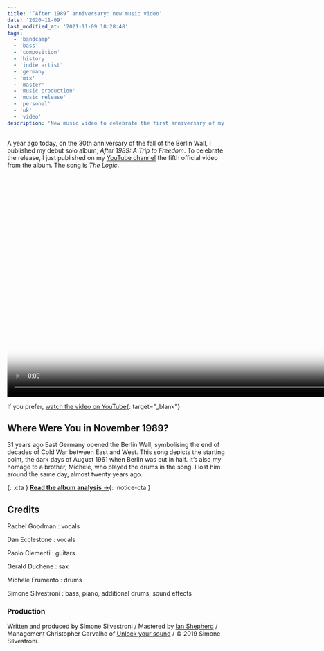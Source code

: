 ```yaml
---
title: '‘After 1989’ anniversary: new music video'
date: '2020-11-09'
last_modified_at: '2021-11-09 18:28:48'
tags:
  - 'bandcamp'
  - 'bass'
  - 'composition'
  - 'history'
  - 'indie artist'
  - 'germany'
  - 'mix'
  - 'master'
  - 'music production'
  - 'music release'
  - 'personal'
  - 'uk'
  - 'video'
description: 'New music video to celebrate the first anniversary of my debut solo album, ‘After 1989: A Trip to Freedom’.'
---
```

A year ago today, on the 30th anniversary of the fall of the Berlin Wall, I published my debut solo album, _After 1989: A Trip to Freedom_. To celebrate the release, I just published on my [YouTube channel](https://www.youtube.com/@m2m) the fifth official video from the album. The song is _The Logic_.

<video controls src="{{ site.url }}/assets/videos/music-video-the-logic.mp4"
  poster="{{ site.url }}/assets/videos/music-video-the-logic.jpg"
  width="1024">
  Sorry, your browser doesn't support embedded videos, but you can <a href="{{ site.url }}/assets/videos/music-video-the-logic.mp4">download it</a> and watch it with your favorite video player.
</video>

If you prefer, [watch the video on YouTube](https://youtu.be/r9NyAYXOnyk){: target="_blank"}

## Where Were You in November 1989?

31 years ago East Germany opened the Berlin Wall, symbolising the end of decades of Cold War between East and West. This song depicts the starting point, the dark days of August 1961 when Berlin was cut in half. It’s also my homage to a brother, Michele, who played the drums in the song. I lost him around the same day, almost twenty years ago.

{: .cta }
[**Read the album analysis**&nbsp;&rarr;](/blog/after-1989/){: .notice-cta }

## Credits

Rachel Goodman
: vocals

Dan Ecclestone
: vocals

Paolo Clementi
: guitars

Gerald Duchene
: sax

Michele Frumento
: drums

Simone Silvestroni
: bass, piano, additional drums, sound effects

### Production

Written and produced by Simone Silvestroni / Mastered by [Ian Shepherd](https://productionadvice.co.uk/about/) / Management Christopher Carvalho of [Unlock your sound](https://unlockyoursound.com) / &copy;&nbsp;2019 Simone Silvestroni.